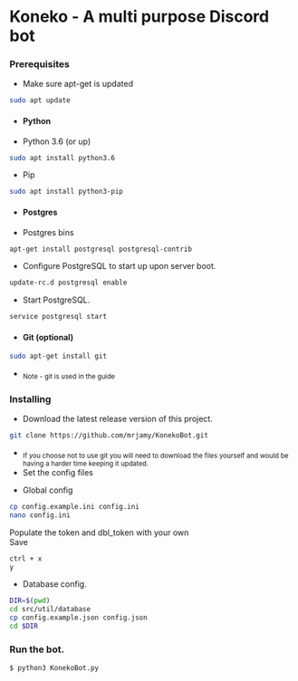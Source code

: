 # Koneko - A multi purpose Discord bot

### Prerequisites   
- Make sure apt-get is updated
```bash
sudo apt update
```
- #### Python
 * Python 3.6 (or up)
 ```bash
 sudo apt install python3.6
 ```
 * Pip
 ```bash
 sudo apt install python3-pip
 ```
- #### Postgres  
 * Postgres bins
 ```bash
 apt-get install postgresql postgresql-contrib
 ```
 * Configure PostgreSQL to start up upon server boot.
 ```bash
 update-rc.d postgresql enable
 ```
 * Start PostgreSQL.
 ```bash
 service postgresql start
 ```
- #### Git (optional)
```bash
sudo apt-get install git
```
 - <sub>Note - git is used in the guide</sub>

### Installing
- Download the latest release version of this project.
```bash
git clone https://github.com/mrjamy/KonekoBot.git
```
 - <sub>If you choose not to use git you will need to download the files yourself and would be having a harder time keeping it updated.</sub>
- Set the config files  
 * Global config
 ```bash
 cp config.example.ini config.ini
 nano config.ini
 ```
 Populate the token and dbl_token with your own  
 Save
 ```bash
 ctrl + x
 y
 ```
 * Database config.
 ```bash
 DIR=$(pwd)
 cd src/util/database
 cp config.example.json config.json
 cd $DIR
 ```

### Run the bot.
```
$ python3 KonekoBot.py
```
